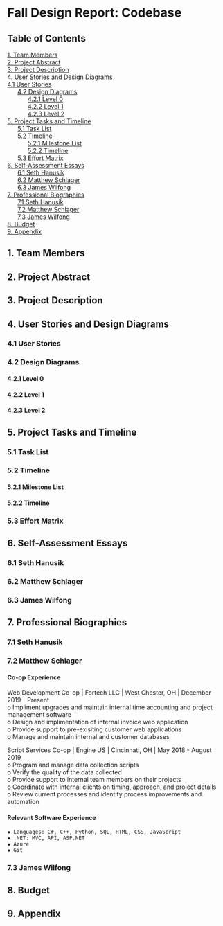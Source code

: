 # Fall Design Report: Codebase

## Table of Contents	

[1. Team Members](#1)<br>
[2. Project Abstract](#2)<br>
[3. Project Description](#3)<br>
[4. User Stories and Design Diagrams](#4)<br>
[4.1 User Stories](#5)<br>
&nbsp;&nbsp;&nbsp;&nbsp;&nbsp;&nbsp;[4.2 Design Diagrams](#6)<br>
&nbsp;&nbsp;&nbsp;&nbsp;&nbsp;&nbsp;&nbsp;&nbsp;&nbsp;&nbsp;&nbsp;&nbsp;[4.2.1 Level 0](#7)<br>
&nbsp;&nbsp;&nbsp;&nbsp;&nbsp;&nbsp;&nbsp;&nbsp;&nbsp;&nbsp;&nbsp;&nbsp;[4.2.2 Level 1](#8)<br>
&nbsp;&nbsp;&nbsp;&nbsp;&nbsp;&nbsp;&nbsp;&nbsp;&nbsp;&nbsp;&nbsp;&nbsp;[4.2.3 Level 2](#9)<br>
[5. Project Tasks and Timeline](#10)<br>
&nbsp;&nbsp;&nbsp;&nbsp;&nbsp;&nbsp;[5.1 Task List](#11)<br>
&nbsp;&nbsp;&nbsp;&nbsp;&nbsp;&nbsp;[5.2 Timeline](#12)<br>
&nbsp;&nbsp;&nbsp;&nbsp;&nbsp;&nbsp;&nbsp;&nbsp;&nbsp;&nbsp;&nbsp;&nbsp;[5.2.1 Milestone List](#13)<br>
&nbsp;&nbsp;&nbsp;&nbsp;&nbsp;&nbsp;&nbsp;&nbsp;&nbsp;&nbsp;&nbsp;&nbsp;[5.2.2 Timeline](#14)<br>
&nbsp;&nbsp;&nbsp;&nbsp;&nbsp;&nbsp;[5.3 Effort Matrix](#15)<br>
[6. Self-Assessment Essays](#16)<br>
&nbsp;&nbsp;&nbsp;&nbsp;&nbsp;&nbsp;[6.1 Seth Hanusik](#17)<br>
&nbsp;&nbsp;&nbsp;&nbsp;&nbsp;&nbsp;[6.2 Matthew Schlager](#18)<br>
&nbsp;&nbsp;&nbsp;&nbsp;&nbsp;&nbsp;[6.3 James Wilfong](#19)<br>
[7. Professional Biographies](#20)<br>
&nbsp;&nbsp;&nbsp;&nbsp;&nbsp;&nbsp;[7.1 Seth Hanusik](#21)<br>
&nbsp;&nbsp;&nbsp;&nbsp;&nbsp;&nbsp;[7.2 Matthew Schlager](#22)<br>
&nbsp;&nbsp;&nbsp;&nbsp;&nbsp;&nbsp;[7.3 James Wilfong](#23)<br>
[8. Budget](#24)<br>
[9. Appendix](#25)<br>

## 1. Team Members <a name="1"></a>

## 2. Project Abstract <a name="2"></a>

## 3. Project Description <a name="3"></a>

## 4. User Stories and Design Diagrams <a name="4"></a>

### 4.1 User Stories <a name="5"></a>

### 4.2 Design Diagrams <a name="6"></a>

#### 4.2.1 Level 0 <a name="7"></a>

#### 4.2.2 Level 1 <a name="8"></a>

#### 4.2.3 Level 2 <a name="9"></a>

## 5. Project Tasks and Timeline <a name="10"></a>

### 5.1 Task List <a name="11"></a>

### 5.2 Timeline <a name="12"></a>

#### 5.2.1 Milestone List <a name="13"></a>

#### 5.2.2 Timeline <a name="14"></a>

### 5.3 Effort Matrix <a name="15"></a>

## 6. Self-Assessment Essays <a name="16"></a>

### 6.1 Seth Hanusik <a name="17"></a>

### 6.2 Matthew Schlager <a name="18"></a>

### 6.3 James Wilfong <a name="19"></a>

## 7. Professional Biographies <a name="20"></a>

### 7.1 Seth Hanusik <a name="21"></a>

### 7.2 Matthew Schlager <a name="22"></a>

#### Co-op Experience
Web Development Co-op | Fortech LLC | West Chester, OH | December 2019 - Present <br>
o Impliment upgrades and maintain internal time accounting and project management software <br>
o Design and implimentation of internal invoice web application <br>
o Provide support to pre-exisiting customer web applications <br>
o Manage and maintain internal and customer databases <br>

Script Services Co-op | Engine US | Cincinnati, OH | May 2018 - August 2019 <br>
o Program and manage data collection scripts <br>
o Verify the quality of the data collected <br>
o Provide support to internal team members on their projects <br>
o Coordinate with internal clients on timing, approach, and project details <br>
o Review current processes and identify process improvements and automation <br>

#### Relevant Software Experience

```
▪ Languages: C#, C++, Python, SQL, HTML, CSS, JavaScript
▪ .NET: MVC, API, ASP.NET
▪ Azure
▪ Git
```

### 7.3 James Wilfong <a name="23"></a>

## 8. Budget <a name="24"></a>

## 9. Appendix <a name="25"></a>
